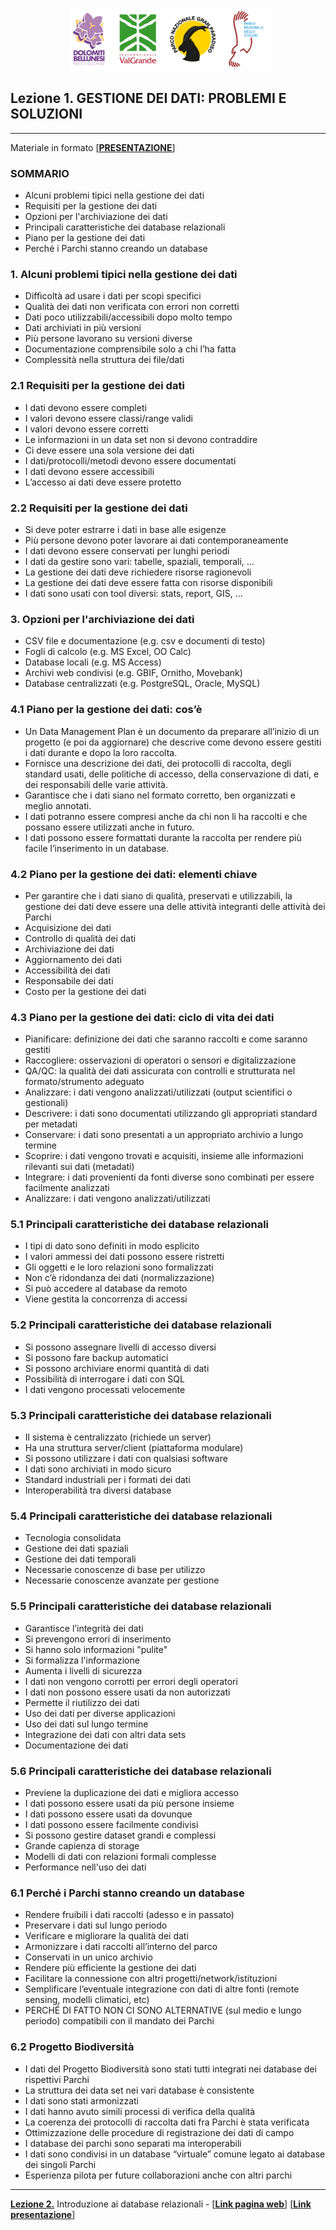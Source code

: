<p align="center"> <img src="materiale/loghi.png" width="315" height="100"> </p>

## Lezione 1. GESTIONE DEI DATI: PROBLEMI E SOLUZIONI
---
Materiale in formato [<ins>[**PRESENTAZIONE**](https://docs.google.com/presentation/d/1XyWKH8GZxVzKnz5JL4B-3uMMULKOEaAzruW7Ps_FQeI/edit?usp=sharing)</ins>]  

### SOMMARIO

* Alcuni problemi tipici nella gestione dei dati
* Requisiti per la gestione dei dati
* Opzioni per l'archiviazione dei dati
* Principali caratteristiche dei database relazionali
* Piano per la gestione dei dati
* Perché i Parchi stanno creando un database

### 1. Alcuni problemi tipici nella gestione dei dati

* Difficoltà ad usare i dati per scopi specifici
* Qualità dei dati non verificata con errori non corretti
* Dati poco utilizzabili/accessibili dopo molto tempo
* Dati archiviati in più versioni
* Più persone lavorano su versioni diverse
* Documentazione comprensibile solo a chi l’ha fatta
* Complessità nella struttura dei file/dati

### 2.1 Requisiti per la gestione dei dati

* I dati devono essere completi
* I valori devono essere classi/range validi
* I valori devono essere corretti
* Le informazioni in un data set non si devono contraddire
* Ci deve essere una sola versione dei dati
* I dati/protocolli/metodi devono essere documentati
* I dati devono essere accessibili
* L’accesso ai dati deve essere protetto

### 2.2 Requisiti per la gestione dei dati

* Si deve poter estrarre i dati in base alle esigenze
* Più persone devono poter lavorare ai dati contemporaneamente
* I dati devono essere conservati per lunghi periodi
* I dati da gestire sono vari: tabelle, spaziali, temporali, …
* La gestione dei dati deve richiedere risorse ragionevoli
* La gestione dei dati deve essere fatta con risorse disponibili
* I dati sono usati con tool diversi: stats, report, GIS, …

### 3. Opzioni per l'archiviazione dei dati

* CSV file e documentazione (e.g. csv e documenti di testo)
* Fogli di calcolo (e.g. MS Excel, OO Calc)
* Database locali (e.g. MS Access)
* Archivi web condivisi (e.g. GBIF, Ornitho, Movebank)
* Database centralizzati (e.g. PostgreSQL, Oracle, MySQL)

### 4.1 Piano per la gestione dei dati: cos’è

* Un Data Management Plan è un documento da preparare all’inizio di un progetto (e poi da aggiornare) che descrive come devono essere gestiti i dati durante e dopo la loro raccolta.
* Fornisce una descrizione dei dati, dei protocolli di raccolta, degli standard usati, delle politiche di accesso, della conservazione di dati, e dei responsabili delle varie attività.
* Garantisce che i dati siano nel formato corretto, ben organizzati e meglio annotati.
* I dati potranno essere compresi anche da chi non li ha raccolti e che possano essere utilizzati anche in futuro.
* I dati possono essere formattati durante la raccolta per rendere più facile l’inserimento in un database.

### 4.2 Piano per la gestione dei dati: elementi chiave

* Per garantire che i dati siano di qualità, preservati e utilizzabili, la gestione dei dati deve essere una delle attività integranti delle attività dei Parchi
* Acquisizione dei dati
* Controllo di qualità dei dati
* Archiviazione dei dati
* Aggiornamento dei dati
* Accessibilità dei dati
* Responsabile dei dati
* Costo per la gestione dei dati

### 4.3 Piano per la gestione dei dati: ciclo di vita dei dati

* Pianificare: definizione dei dati che saranno raccolti e come saranno gestiti
* Raccogliere: osservazioni di operatori o sensori e digitalizzazione
* QA/QC: la qualità dei dati assicurata con controlli e strutturata nel formato/strumento adeguato
* Analizzare: i dati vengono analizzati/utilizzati (output scientifici o gestionali)
* Descrivere: i dati sono documentati utilizzando gli appropriati standard per metadati
* Conservare: i dati sono presentati a un appropriato archivio a lungo termine
* Scoprire: i dati vengono trovati e acquisiti, insieme alle informazioni rilevanti sui dati (metadati)
* Integrare: i dati provenienti da fonti diverse sono combinati per essere facilmente analizzati
* Analizzare: i dati vengono analizzati/utilizzati

### 5.1 Principali caratteristiche dei database relazionali

* I tipi di dato sono definiti in modo esplicito
* I valori ammessi dei dati possono essere ristretti
* Gli oggetti e le loro relazioni sono formalizzati
* Non c’è ridondanza dei dati (normalizzazione)
* Si può accedere al database da remoto
* Viene gestita la concorrenza di accessi

### 5.2 Principali caratteristiche dei database relazionali

* Si possono assegnare livelli di accesso diversi
* Si possono fare backup automatici
* Si possono archiviare enormi quantità di dati
* Possibilità di interrogare i dati con SQL
* I dati vengono processati velocemente

### 5.3 Principali caratteristiche dei database relazionali

* Il sistema è centralizzato (richiede un server)
* Ha una struttura server/client (piattaforma modulare)
* Si possono utilizzare i dati con qualsiasi software
* I dati sono archiviati in modo sicuro
* Standard industriali per i formati dei dati
* Interoperabilità tra diversi database

### 5.4 Principali caratteristiche dei database relazionali

* Tecnologia consolidata
* Gestione dei dati spaziali
* Gestione dei dati temporali
* Necessarie conoscenze di base per utilizzo
* Necessarie conoscenze avanzate per gestione

### 5.5 Principali caratteristiche dei database relazionali

* Garantisce l’integrità dei dati
* Si prevengono errori di inserimento
* Si hanno solo informazioni "pulite"
* Si formalizza l'informazione
* Aumenta i livelli di sicurezza
* I dati non vengono corrotti per errori degli operatori
* I dati non possono essere usati da non autorizzati
* Permette il riutilizzo dei dati
* Uso dei dati per diverse applicazioni
* Uso dei dati sul lungo termine
* Integrazione dei dati con altri data sets
* Documentazione dei dati

### 5.6 Principali caratteristiche dei database relazionali

* Previene la duplicazione dei dati e migliora accesso
* I dati possono essere usati da più persone insieme
* I dati possono essere usati da dovunque
* I dati possono essere facilmente condivisi
* Si possono gestire dataset grandi e complessi
* Grande capienza di storage
* Modelli di dati con relazioni formali complesse
* Performance nell'uso dei dati

### 6.1 Perché i Parchi stanno creando un database

* Rendere fruibili i dati raccolti (adesso e in passato)
* Preservare i dati sul lungo periodo
* Verificare e migliorare la qualità dei dati
* Armonizzare i dati raccolti all’interno del parco
* Conservati in un unico archivio
* Rendere più efficiente la gestione dei dati
* Facilitare la connessione con altri progetti/network/istituzioni
* Semplificare l’eventuale integrazione con dati di altre fonti (remote sensing, modelli climatici, etc)
* PERCHÉ DI FATTO NON CI SONO ALTERNATIVE (sul medio e lungo periodo) compatibili con il mandato dei Parchi

### 6.2 Progetto Biodiversità

* I dati del Progetto Biodiversità sono stati tutti integrati nei database dei rispettivi Parchi
* La struttura dei data set nei vari database è consistente
* I dati sono stati armonizzati
* I dati hanno avuto simili processi di verifica della qualità
* La coerenza dei protocolli di raccolta dati fra Parchi è stata verificata
* Ottimizzazione delle procedure di registrazione dei dati di campo
* I database dei parchi sono separati ma interoperabili
* I dati sono condivisi in un database “virtuale” comune legato ai database dei singoli Parchi
* Esperienza pilota per future collaborazioni anche con altri parchi  

---
[**Lezione 2.**](https://github.com/feurbano/corsoparchi/blob/master/lezioni/lezione_02.md) Introduzione ai database relazionali - [<ins>[**Link pagina web**](https://feurbano.github.io/corsoparchi/lezioni/lezione_02.html)</ins>] [<ins>[**Link presentazione**](https://docs.google.com/presentation/d/1c5SVeZIgyzI1XVzP-DYiVm4xGygObjy3FZR4bRpEIQY/edit?usp=sharing)</ins>]
